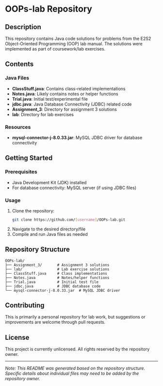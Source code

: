 # OOPs-lab Repository

## Description
This repository contains Java code solutions for problems from the E2S2 Object-Oriented Programming (OOP) lab manual. The solutions were implemented as part of coursework/lab exercises.

## Contents

### Java Files
- **ClassStuff.java**: Contains class-related implementations
- **Notes.java**: Likely contains notes or helper functions
- **Trial.java**: Initial test/experimental file
- **jdbc.java**: Java Database Connectivity (JDBC) related code
- **Assignment_3**: Directory for assignment 3 solutions
- **lab**: Directory for lab exercises

### Resources
- **mysql-connector-j-8.0.33.jar**: MySQL JDBC driver for database connectivity

## Getting Started

### Prerequisites
- Java Development Kit (JDK) installed
- For database connectivity: MySQL server (if using JDBC files)

### Usage
1. Clone the repository:
   ```bash
   git clone https://github.com/[username]/OOPs-lab.git
   ```
2. Navigate to the desired directory/file
3. Compile and run Java files as needed

## Repository Structure
```
OOPs-lab/
├── Assignment_3/       # Assignment 3 solutions
├── lab/                # Lab exercise solutions
├── ClassStuff.java     # Class implementations
├── Notes.java          # Notes/helper functions
├── Trial.java          # Initial test file
├── jdbc.java           # JDBC database code
└── mysql-connector-j-8.0.33.jar  # MySQL JDBC driver
```

## Contributing
This is primarily a personal repository for lab work, but suggestions or improvements are welcome through pull requests.

## License
This project is currently unlicensed. All rights reserved by the repository owner.

---

*Note: This README was generated based on the repository structure. Specific details about individual files may need to be added by the repository owner.*
